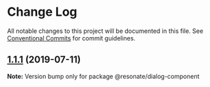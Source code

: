 # Change Log

All notable changes to this project will be documented in this file.
See [Conventional Commits](https://conventionalcommits.org) for commit guidelines.

## [1.1.1](https://github.com/resonatecoop/stream2own/compare/@resonate/dialog-component@1.1.0...@resonate/dialog-component@1.1.1) (2019-07-11)

**Note:** Version bump only for package @resonate/dialog-component
